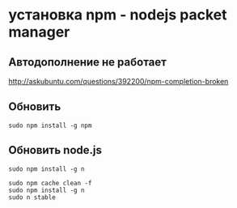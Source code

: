 # установка npm - nodejs packet manager

## Автодополнение не работает

http://askubuntu.com/questions/392200/npm-completion-broken

## Обновить

	sudo npm install -g npm

## Обновить node.js

	sudo npm install -g n

	sudo npm cache clean -f
	sudo npm install -g n
	sudo n stable
